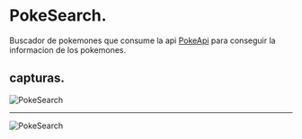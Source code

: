 # PokeSearch.

Buscador de pokemones que consume la api [PokeApi](https://pokeapi.co/) para conseguir la informacion de los pokemones.


## capturas.

![PokeSearch](https://i.imgur.com/Lz0UKya.png)

---

![PokeSearch](https://i.imgur.com/zYorXsw.png)

